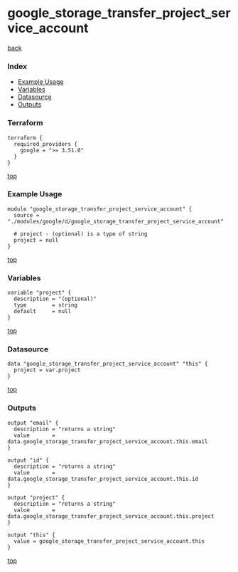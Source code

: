 # google_storage_transfer_project_service_account

[back](../google.md)

### Index

- [Example Usage](#example-usage)
- [Variables](#variables)
- [Datasource](#datasource)
- [Outputs](#outputs)

### Terraform

```hcl
terraform {
  required_providers {
    google = ">= 3.51.0"
  }
}
```

[top](#index)

### Example Usage

```hcl
module "google_storage_transfer_project_service_account" {
  source = "./modules/google/d/google_storage_transfer_project_service_account"

  # project - (optional) is a type of string
  project = null
}
```

[top](#index)

### Variables

```hcl
variable "project" {
  description = "(optional)"
  type        = string
  default     = null
}
```

[top](#index)

### Datasource

```hcl
data "google_storage_transfer_project_service_account" "this" {
  project = var.project
}
```

[top](#index)

### Outputs

```hcl
output "email" {
  description = "returns a string"
  value       = data.google_storage_transfer_project_service_account.this.email
}

output "id" {
  description = "returns a string"
  value       = data.google_storage_transfer_project_service_account.this.id
}

output "project" {
  description = "returns a string"
  value       = data.google_storage_transfer_project_service_account.this.project
}

output "this" {
  value = google_storage_transfer_project_service_account.this
}
```

[top](#index)